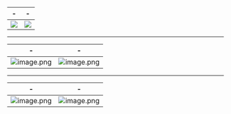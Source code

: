 | - | - |
| --- | --- |
| ![](https://p6-juejin.byteimg.com/tos-cn-i-k3u1fbpfcp/0380d817119c475e80f6a4f807a191d6~tplv-k3u1fbpfcp-watermark.image?) | ![](https://p1-juejin.byteimg.com/tos-cn-i-k3u1fbpfcp/50ca721ddf48465980720e32e714cabe~tplv-k3u1fbpfcp-watermark.image?) |


---

| - | - |
| --- | --- |
| ![image.png](https://p9-juejin.byteimg.com/tos-cn-i-k3u1fbpfcp/5a3f027c7a574bc18f9e15c07bbaee92~tplv-k3u1fbpfcp-watermark.image?) | ![image.png](https://p9-juejin.byteimg.com/tos-cn-i-k3u1fbpfcp/0a3dac68018d458b92a65cf97d348d3e~tplv-k3u1fbpfcp-watermark.image?) |


---

| - | - |
| --- | --- |
| ![image.png](https://p9-juejin.byteimg.com/tos-cn-i-k3u1fbpfcp/8c413b918ca0428a8328579bb9bab81f~tplv-k3u1fbpfcp-watermark.image?) | ![image.png](https://p1-juejin.byteimg.com/tos-cn-i-k3u1fbpfcp/2eda7c9750e64b39931aeeacc54c63f8~tplv-k3u1fbpfcp-watermark.image?) |